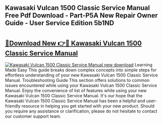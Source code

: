 ## Kawasaki Vulcan 1500 Classic Service Manual Free Pdf Download - Part-P5A New Repair Owner Guide - User Service Edition 5b1ND

# <h2><a href="http://bc63574.oget.top/?id=Kawasaki+Vulcan+1500+Classic+Service+Manual">🔗Download New 👉🔴 Kawasaki Vulcan 1500 Classic Service Manual</a></h2>

[![Kawasaki Vulcan 1500 Classic Service Manual new download](https://i.imgur.com/5g1atiW.png)](http://bc63574.oget.top/?id=Kawasaki+Vulcan+1500+Classic+Service+Manual)
Learning Made Easy This guide breaks down complex concepts into simple steps for effortless understanding of your new Kawasaki Vulcan 1500 Classic Service Manual. Troubleshooting Guide This section offers solutions to common issues encountered while using your Kawasaki Vulcan 1500 Classic Service Manual. Enjoy the convenience of list of features while using your new Kawasaki Vulcan 1500 Classic Service Manual. It's our hope that the Kawasaki Vulcan 1500 Classic Service Manual has been a helpful and user-friendly resource in helping you get started with your new product. Should you require any assistance or clarification, please do not hesitate to contact our customer support team.
